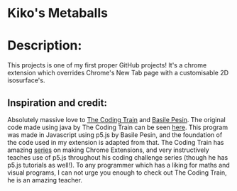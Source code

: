 # Kiko's Metaballs
# Description: 
This projects is one of my first proper GitHub projects! It's a chrome extension which overrides Chrome's New Tab page with a customisable 2D isosurface's.
## Inspiration and credit:
Absolutely massive love to [The Coding Train](https://www.youtube.com/channel/UCvjgXvBlbQiydffZU7m1_aw) and [Basile Pesin](https://github.com/Vertmo). The original code made using java by The Coding Train can be seen [here](https://thecodingtrain.com/CodingChallenges/028-metaballs.html). This program was made in Javascript using p5.js by Basile Pesin, and the foundation of the code used in my extension is adapted from that. The Coding Train has amazing [series](https://www.youtube.com/playlist?list=PLRqwX-V7Uu6bL9VOMT65ahNEri9uqLWfS) on making Chrome Extensions, and very instructively teaches use of p5.js throughout his coding challenge series (though he has p5.js tutorials as well!). To any programmer which has a liking for maths and visual programs, I can not urge you enough to check out The Coding Train, he is an amazing teacher.
